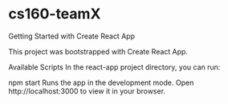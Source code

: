 # cs160-teamX

Getting Started with Create React App

This project was bootstrapped with Create React App.

Available Scripts
In the react-app project directory, you can run:

npm start
Runs the app in the development mode.
Open http://localhost:3000 to view it in your browser.
